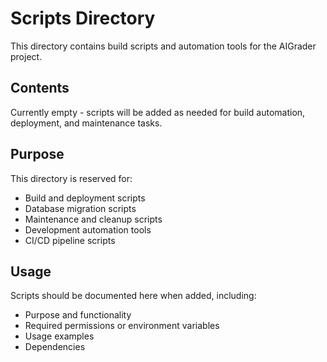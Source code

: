 # Scripts Directory

This directory contains build scripts and automation tools for the AIGrader project.

## Contents

Currently empty - scripts will be added as needed for build automation, deployment, and maintenance tasks.

## Purpose

This directory is reserved for:
- Build and deployment scripts
- Database migration scripts
- Maintenance and cleanup scripts
- Development automation tools
- CI/CD pipeline scripts

## Usage

Scripts should be documented here when added, including:
- Purpose and functionality
- Required permissions or environment variables
- Usage examples
- Dependencies